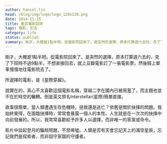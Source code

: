 ```yaml
---
author: hancel.lin
head: /blog/img/logo/logo_128x128.png
date: 2014-11-15
title: 看完電影回來
tags: 電影，生活
category: life
status: publish
summary: 剛才，大概是1點半吧。從電影院回來了。是突然的選擇，原本打算週六去的，見了下班時不過9點半，不想直接回去，就上豆瓣電影訂了一張電影票，然後騎上單車慢慢地往電影院去了。
---
```

剛才，大概是1點半吧。從電影院回來了。是突然的選擇，原本打算週六去的，見了下班時不過9點半，不想直接回去，就上豆瓣電影訂了一張電影票，然後騎上單車慢慢地往電影院去了。

所選擇的電影，是《星際穿越》。

說實在的，真心不太喜歡這個電影名稱，穿越二字在國內已被用濫了，而主題也並不在於時空的輾轉。倒是英文原名Interstellar(星際)簡單直接。

故事很簡單，當人類遭遇生存危機時，拯救還是逃亡？依舊是關於抉擇的問題。我始終覺得，在面臨抉擇時，常常會暴露一個人的本性。人生就是在一次次的抉擇中向前發展的。所以，我常常喜歡給予許多人以選擇，而非唯一的答案或命令。

影片中談起登月的騙局問題，不禁唏噓。人類是否有天會忘記天上的滿空星辰，忘記我們是探索者，而非固守家園的守護者。
